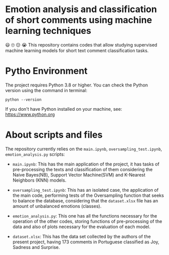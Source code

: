 # Emotion analysis and classification of short comments using machine learning techniques
:smiley: :roll_eyes: :pensive: :sob:
This repository contains codes that allow studying supervised machine learning models for short text comment classification tasks.

# Pytho Environment

The project requires Python 3.8 or higher.
You can check the Python version using the command in terminal:
```
python --version
```
If you don't have Python installed on your machine, see: https://www.python.org

# About scripts and files

The repository currently relies on the `main.ipynb`, `oversampling_test.ipynb`, `emotion_analysis.py` scripts:
* `main.ipynb`: This has the main application of the project, it has tasks of pre-processing the texts and classification of them considering the Naive Bayes(NB), Support Vector Machine(SVM) and K-Nearest Neighbors (KNN) models.

* `oversampling_test.ipynb`: This has an isolated case, the application of the main code, performing tests of the Oversampling function that seeks to balance the database, considering that the `dataset.xlsx` file has an amount of unbalanced emotions (classes).

* `emotion_analysis.py`: This one has all the functions necessary for the operation of the other codes, storing functions of pre-processing of the data and also of plots necessary for the evaluation of each model.

* `dataset.xlsx`: This has the data set collected by the authors of the present project, having 173 comments in Portuguese classified as Joy, Sadness and Surprise.

# 
